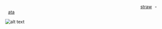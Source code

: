                                            [straw](https://shadxynyuri.straw.page/) -  [ata](https://shadoe.atabook.org/)
                                          
![alt text](https://i.postimg.cc/Y068Qs6m/Screenshot-2025-01-15-at-9-04-32-PM.png)
